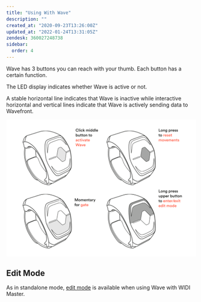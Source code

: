 ```yaml
---
title: "Using With Wave"
description: ""
created_at: "2020-09-23T13:26:00Z"
updated_at: "2022-01-24T13:31:05Z"
zendesk: 360027248738
sidebar:
  order: 4
---
```


Wave has 3 buttons you can reach with your thumb. Each button has a certain function.

The LED display indicates whether Wave is active or not.

A stable horizontal line indicates that Wave is inactive while interactive horizontal and vertical lines indicate that Wave is actively sending data to Wavefront.

![](/src/assets/images/article_360013653858_image_0.png)

## Edit Mode

As in standalone mode, [edit mode](/wave-for-music/standalone-mode/edit-mode) is available when using Wave with WIDI Master.
